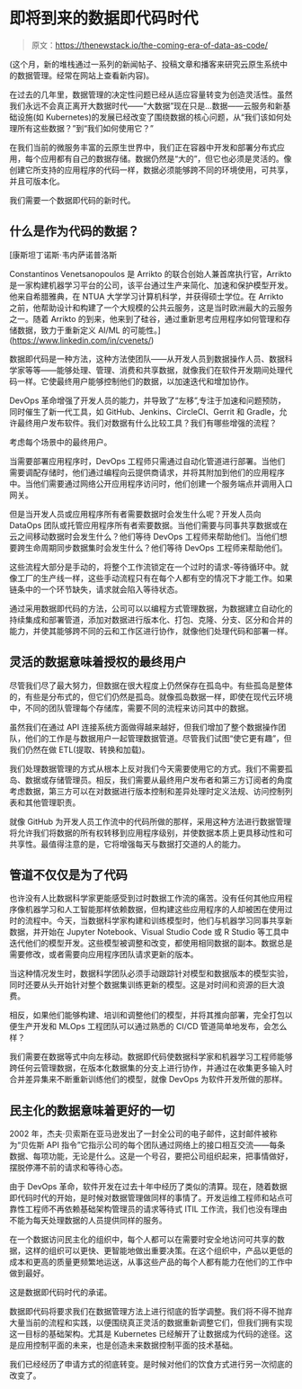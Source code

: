 # 即将到来的数据即代码时代

> 原文：<https://thenewstack.io/the-coming-era-of-data-as-code/>

(这个月，新的堆栈通过一系列的新闻帖子、投稿文章和播客来研究云原生系统中的数据管理。经常在网站上查看新内容)。

在过去的几年里，数据管理的决定性问题已经从适应容量转变为创造灵活性。虽然我们永远不会真正离开大数据时代——“大数据”现在只是…数据——云服务和新基础设施(如 Kubernetes)的发展已经改变了围绕数据的核心问题，从“我们该如何处理所有这些数据？”到“我们如何使用它？”

在我们当前的微服务丰富的云原生世界中，我们正在容器中开发和部署分布式应用，每个应用都有自己的数据存储。数据仍然是“大的”，但它也必须是灵活的。像创建它所支持的应用程序的代码一样，数据必须能够跨不同的环境使用，可共享，并且可版本化。

我们需要一个数据即代码的新时代。

## 什么是作为代码的数据？

 [康斯坦丁诺斯·韦内萨诺普洛斯

Constantinos Venetsanopoulos 是 Arrikto 的联合创始人兼首席执行官，Arrikto 是一家构建机器学习平台的公司，该平台通过生产来简化、加速和保护模型开发。他来自希腊雅典，在 NTUA 大学学习计算机科学，并获得硕士学位。在 Arrikto 之前，他帮助设计和构建了一个大规模的公共云服务，这是当时欧洲最大的云服务之一。随着 Arrikto 的到来，他来到了硅谷，通过重新思考应用程序如何管理和存储数据，致力于重新定义 AI/ML 的可能性。](https://www.linkedin.com/in/cvenets/) 

数据即代码是一种方法，这种方法使团队——从开发人员到数据操作人员、数据科学家等等——能够处理、管理、消费和共享数据，就像我们在软件开发期间处理代码一样。它使最终用户能够控制他们的数据，以加速迭代和增加协作。

DevOps 革命增强了开发人员的能力，并导致了“左移”,专注于加速和问题预防，同时催生了新一代工具，如 GitHub、Jenkins、CircleCI、Gerrit 和 Gradle，允许最终用户发布软件。我们对数据有什么比较工具？我们有哪些增强的流程？

考虑每个场景中的最终用户。

当需要部署应用程序时，DevOps 工程师只需通过自动化管道进行部署。当他们需要调配存储时，他们通过编程向云提供商请求，并将其附加到他们的应用程序中。当他们需要通过网络公开应用程序访问时，他们创建一个服务端点并调用入口网关。

但是当开发人员或应用程序所有者需要数据时会发生什么呢？开发人员向 DataOps 团队或托管应用程序所有者索要数据。当他们需要与同事共享数据或在云之间移动数据时会发生什么？他们等待 DevOps 工程师来帮助他们。当他们想要跨生命周期同步数据集时会发生什么？他们等待 DevOps 工程师来帮助他们。

这些流程大部分是手动的，将整个工作流锁定在一个过时的请求-等待循环中。就像工厂的生产线一样，这些手动流程只有在每个人都有空的情况下才能工作。如果链条中的一个环节缺失，请求就会陷入等待状态。

通过采用数据即代码的方法，公司可以以编程方式管理数据，为数据建立自动化的持续集成和部署管道，添加对数据进行版本化、打包、克隆、分支、区分和合并的能力，并使其能够跨不同的云和工作区进行协作，就像他们处理代码和部署一样。

## 灵活的数据意味着授权的最终用户

尽管我们尽了最大努力，但数据在很大程度上仍然保存在孤岛中。有些孤岛是整体的，有些是分布式的，但它们仍然是孤岛。就像孤岛数据一样，即使在现代云环境中，不同的团队管理每个存储库，需要不同的流程来访问其中的数据。

虽然我们在通过 API 连接系统方面做得越来越好，但我们增加了整个数据操作团队，他们的工作是与数据用户一起管理数据管道。尽管我们试图“使它更有趣”，但我们仍然在做 ETL(提取、转换和加载)。

我们处理数据管理的方式从根本上反对我们今天需要使用它的方式。我们不需要孤岛、数据或存储管理员。相反，我们需要从最终用户发布者和第三方订阅者的角度考虑数据，第三方可以在对数据进行版本控制和差异处理时定义法规、访问控制列表和其他管理职责。

就像 GitHub 为开发人员工作流中的代码所做的那样，采用这种方法进行数据管理将允许我们将数据的所有权转移到应用程序级别，并使数据本质上更具移动性和可共享性。最值得注意的是，它将增强每天与数据打交道的人的能力。

## 管道不仅仅是为了代码

也许没有人比数据科学家更能感受到过时数据工作流的痛苦。没有任何其他应用程序像机器学习和人工智能那样依赖数据，但构建这些应用程序的人却被困在使用过时的流程中。今天，当数据科学家构建和训练模型时，他们与机器学习同事共享新数据，并开始在 Jupyter Notebook、Visual Studio Code 或 R Studio 等工具中迭代他们的模型开发。这些模型被调整和改变，都使用相同数据的副本。数据总是需要修改，或者需要向应用程序团队请求更新的版本。

当这种情况发生时，数据科学团队必须手动跟踪针对模型和数据版本的模型实验，同时还要从头开始针对整个数据集训练更新的模型。这是对时间和资源的巨大浪费。

相反，如果他们能够构建、培训和调整他们的模型，并将其推向部署，完全打包以便生产开发和 MLOps 工程团队可以通过熟悉的 CI/CD 管道简单地发布，会怎么样？

我们需要在数据等式中向左移动。数据即代码使数据科学家和机器学习工程师能够跨任何云管理数据，在版本化数据集的分支上进行协作，并通过在收集更多输入时合并差异集来不断重新训练他们的模型，就像 DevOps 为软件开发所做的那样。

## 民主化的数据意味着更好的一切

2002 年，杰夫·贝索斯在亚马逊发出了一封全公司的电子邮件，这封邮件被称为“贝佐斯 API 指令”它指示公司的每个团队通过网络上的接口相互交流——每条数据、每项功能，无论是什么。这是一个号召，要把公司组织起来，把事情做好，摆脱停滞不前的请求和等待心态。

由于 DevOps 革命，软件开发在过去十年中经历了类似的清算。现在，随着数据即代码时代的开始，是时候对数据管理做同样的事情了。开发运维工程师和站点可靠性工程师不再依赖基础架构管理员的请求等待式 ITIL 工作流，我们也没有理由不能为每天处理数据的人员提供同样的服务。

在一个数据访问民主化的组织中，每个人都可以在需要时安全地访问可共享的数据，这样的组织可以更快、更智能地做出重要决策。在这个组织中，产品以更低的成本和更高的质量更频繁地运送，从事这些产品的每个人都有能力在他们的工作中做到最好。

这是数据即代码时代的承诺。

数据即代码将要求我们在数据管理方法上进行彻底的哲学调整。我们将不得不抛弃大量当前的流程和实践，以便围绕真正灵活的数据重新调整它们，但我们拥有实现这一目标的基础架构。尤其是 Kubernetes 已经解开了让数据成为代码的途径。这是应用控制平面的未来，也是创造未来数据控制平面的技术基础。

我们已经经历了申请方式的彻底转变。是时候对他们的饮食方式进行另一次彻底的改变了。

<svg xmlns:xlink="http://www.w3.org/1999/xlink" viewBox="0 0 68 31" version="1.1"><title>Group</title> <desc>Created with Sketch.</desc></svg>